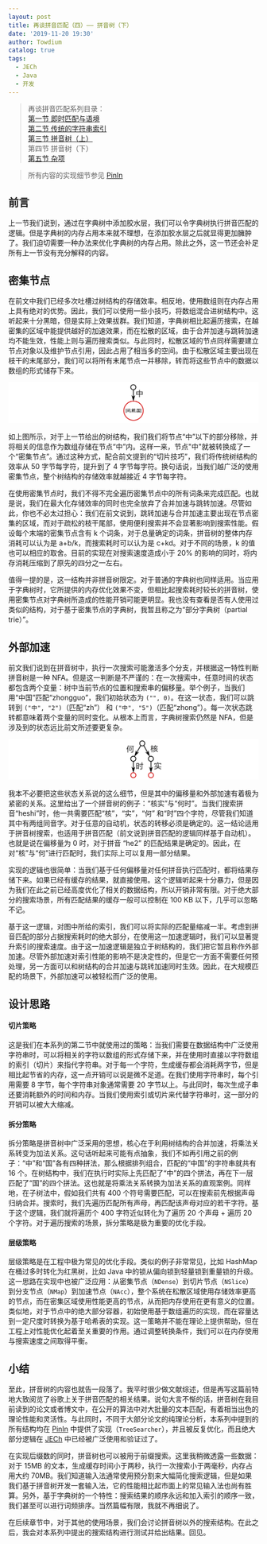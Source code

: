 ```yaml
---
layout: post
title: 再谈拼音匹配（四）—— 拼音树（下）
date: '2019-11-20 19:30'
author: Towdium
catalog: true
tags:
  - JECh
  - Java
  - 开发
---
```


> 再谈拼音匹配系列目录：  
> [第一节 即时匹配与语境][10]  
> [第二节 传统的字符串索引][11]  
> [第三节 拼音树（上）][12]  
> 第四节 拼音树（下）  
> [第五节 杂项][14]

> 所有内容的实现细节参见 [PinIn][3]

## 前言

上一节我们说到，通过在字典树中添加胶水层，我们可以令字典树执行拼音匹配的逻辑。但是字典树的内存占用本来就不理想，在添加胶水层之后就显得更加臃肿了。我们迫切需要一种办法来优化字典树的内存占用。除此之外，这一节还会补足所有上一节没有充分解释的内容。

## 密集节点

在前文中我们已经多次吐槽过树结构的存储效率。相反地，使用数组则在内存占用上具有绝对的优势。因此，我们可以使用一些小技巧，将数组混合进树结构中。这听起来十分黑暗，但是实际上效果拔群。我们知道，字典树相比起遍历搜索，在越密集的区域中能提供越好的加速效果，而在松散的区域，由于合并加速与跳转加速均不能生效，性能上则与遍历搜索类似。与此同时，松散区域的节点同样需要建立节点对象以及维护节点引用，因此占用了相当多的空间。由于松散区域主要出现在枝干的末尾部分，我们可以将所有末尾节点一并移除，转而将这些节点中的数据以数组的形式储存下来。

![dense][1]

如上图所示，对于上一节给出的树结构，我们我们将节点“中”以下的部分移除，并将相关的信息作为数组存储在节点“中”内。这样一来，节点"中"就被转换成了一个“密集节点”。通过这种方式，配合前文提到的“切片技巧”，我们将传统树结构的效率从 50 字节每字符，提升到了 4 字节每字符。换句话说，当我们越广泛的使用密集节点，整个树结构的存储效率就越接近 4 字节每字符。

在使用密集节点时，我们不得不完全遍历密集节点中的所有词条来完成匹配。也就是说，我们在最大化存储效率的同时也完全放弃了合并加速与跳转加速。尽管如此，你也不必太过担心：我们在前文说到，跳转加速与合并加速主要出现在节点密集的区域，而对于疏松的枝干尾部，使用便利搜索并不会显著影响到搜索性能。假设每个末端的密集节点含有 k 个词条，对于总量确定的词条，拼音树的整体内存消耗可以认为是 a+b/k，而搜索耗时可以认为是 c+kd。对于不同的场景，k 的值也可以相应的取舍。目前的实现在对搜索速度造成小于 20% 的影响的同时，将内存消耗压缩到了原先的四分之一左右。

值得一提的是，这一结构并非拼音树限定。对于普通的字典树也同样适用。当应用于字典树时，它所提供的内存优化效果不变，但相比起搜索耗时较长的拼音树，使用密集节点对字典树所造成的性能开销可能更明显。我也没有查看是否有人使用过类似的结构，对于基于密集节点的字典树，我暂且称之为“部分字典树（partial trie）”。

## 外部加速

前文我们说到在拼音树中，执行一次搜索可能激活多个分支，并根据这一特性判断拼音树是一种 NFA。但是这一判断是不严谨的：在一次搜索中，任意时间的状态都包含两个变量：树中当前节点的位置和搜索串的偏移量。举个例子，当我们用“中国”匹配“zhongguo”，我们初始状态为 `("", 0)`。在这一状态，我们可以跳转到 `("中", "2")`（匹配“zh”） 和 `("中", "5")`（匹配“zhong”）。每一次状态跳转都意味着两个变量的同时变化。从根本上而言，字典树搜索仍然是 NFA，但是涉及到的状态远比前文所述要更复杂。

![accelerator][2]

我本不必要把这些状态关系说的这么细节，但是其中的偏移量和外部加速有着极为紧密的关系。这里给出了一个拼音树的例子：“核实”与“何时”。当我们搜索拼音“heshi”时，他一共需要匹配“核”，“实”，“何” 和“时”四个字符，尽管我们知道其中有两组同音字。对于任意的自动机，状态的转移必须是确定的。这一结论适用于拼音树搜索，也适用于拼音匹配（前文说到拼音匹配的逻辑同样基于自动机）。也就是说在偏移量为 0 时，对于拼音 “he2” 的匹配结果是确定的。因此，在对“核”与“何”进行匹配时，我们实际上可以复用一部分结果。

实现的逻辑也很简单：当我们基于任何偏移量对任何拼音执行匹配时，都将结果存储下来。如果已经有缓存的结果，就直接使用。这个逻辑听起来十分暴力，但是因为我们在此之前已经高度优化了相关的数据结构，所以开销非常有限。对于绝大部分的搜索场景，所有匹配结果的缓存一般可以控制在 100 KB 以下，几乎可以忽略不记。

基于这一逻辑，对图中所给的索引，我们可以将实际的匹配量缩减一半。考虑到拼音匹配的部分占据搜索耗时的绝大部分，在使用这一加速逻辑时，我们可以显著提升索引的搜索速度。由于这一加速逻辑是独立于树结构的，我们把它暂且称作外部加速。尽管外部加速对索引性能的影响不是决定性的，但是它一方面不需要任何预处理，另一方面可以和树结构的合并加速与跳转加速同时生效。因此，在大规模匹配的场景下，外部加速可以被轻松而广泛的使用。

## 设计思路

#### 切片策略

这是我们在本系列的第二节中就使用过的策略：当我们需要在数据结构中广泛使用字符串时，可以将相关的字符以数组的形式存储下来，并在使用时直接以字符数组的索引（切片）来指代字符串。对于每一个字符，生成缓存都会消耗两字节，但是相比起节省的内存，这一点开销可以说是微不足道。在我们使用字符串时，每个引用需要 8 字节，每个字符串对象通常需要 20 字节以上。与此同时，每次生成子串还要消耗额外的时间和内存。当我们使用索引或切片来代替字符串时，这一部分的开销可以被大大缩减。

#### 拆分策略

拆分策略是拼音树中广泛采用的思想，核心在于利用树结构的合并加速，将乘法关系转变为加法关系。这句话听起来可能有点抽象，我们不如再引用之前的例子：“中”和“国”各有四种拼法，那么根据排列组合，匹配的“中国”的字符串就共有 16 个。在树结构中，我们在执行时实际上先匹配了“中”的四个拼法，再在下一层匹配了“国”的四个拼法。这也就是将乘法关系转换为加法关系的直观案例。同样地，在子树法中，假如我们共有 400 个符号需要匹配，可以在搜索前先根据声母归纳合并。搜索时，我们先遍历匹配所有声母，再匹配该声母对应的若干字符。基于这个逻辑，我们就将遍历个 400 字符近似转化为了遍历 20 个声母 + 遍历 20 个字符。对于遍历搜索的场景，拆分策略是极为重要的优化手段。

#### 层级策略

层级策略是在工程中极为常见的优化手段。类似的例子非常常见，比如 HashMap 在桶过多时转化为红黑树，比如 Java 中的锁从偏向锁到轻量锁到重量锁的升级。这一思路在实现中也被广泛应用：从密集节点（`NDense`）到切片节点（`NSlice`）到分支节点（`NMap`）到加速节点（`NAcc`），整个系统在松散区域使用存储效率更高的节点，而在密集区域使用性能更高的节点，从而把内存使用在更有意义的位置。类似地，对于节点中的绝大部分容器，初始使用基于数组遍历的实现，而在容量达到一定尺度时转换为基于哈希表的实现。这一策略并不能在理论上提供帮助，但在工程上对性能优化起着至关重要的作用。通过调整转换条件，我们可以在内存使用与搜索速度之间取得平衡。

## 小结

至此，拼音树的内容也就告一段落了。我平时很少做文献综述，但是再写这篇前特地大致阅览了谷歌上关于拼音匹配的相关结果。说句大言不惭的话，拼音树在我目前读到的论文或者博文中，在公开的算法中对大批量的文本匹配，有着相当出色的理论性能和灵活性。与此同时，不同于大部分论文的纯理论分析，本系列中提到的所有结构均在 [PinIn][3] 中提供了实现（`TreeSearcher`），并且被反复优化，而且绝大部分逻辑在 [JECh][4] 中已经被广泛使用和验证过了。

在实现后缀数的同时，拼音树也可以被用于前缀搜索。这里我稍微透露一些数据：对于 15MB 的文本，生成缓存时间小于两秒，执行一次搜索小于两毫秒，内存占用大约 70MB。我们知道输入法通常使用预分割来大幅简化搜索逻辑，但是如果我们基于拼音树开发一套输入法，它的性能相比起市面上的常见输入法也尚有胜算。另外，基于字典树的一个特性：搜索结果的顺序永远和加入索引的顺序一致，我们甚至可以进行词频排序。当然篇幅有限，我就不再细说了。

在后续章节中，对于其他的使用场景，我们会讨论拼音树以外的搜索结构。在此之后，我会对本系列中提出的搜索结构进行测试并给出结果。回见。

[1]: /img/posts/2019/pinyin-search-again-4_1.png
[2]: /img/posts/2019/pinyin-search-again-4_2.png
[3]: https://github.com/Towdium/PinIn
[4]: https://github.com/Towdium/JustEnoughCharacters
[10]: https://www.towdium.me/2019/11/05/pinyin-search-again-1/
[11]: https://www.towdium.me/2019/11/10/pinyin-search-again-2/
[12]: https://www.towdium.me/2019/11/17/pinyin-search-again-3/
[13]: https://www.towdium.me/2019/11/20/pinyin-search-again-4/
[14]: https://www.towdium.me/2019/11/27/pinyin-search-again-5/